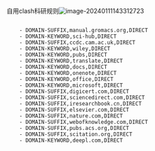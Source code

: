 自用clash科研规则![image-20240111143312723](C:\Users\xylx521\AppData\Roaming\Typora\typora-user-images\image-20240111143312723.png)

```clash

    - DOMAIN-SUFFIX,manual.gromacs.org,DIRECT
    - DOMAIN-KEYWORD,sci-hub,DIRECT
    - DOMAIN-SUFFIX,ccdc.cam.ac.uk,DIRECT
    - DOMAIN-KEYWORD,wiley,DIRECT
    - DOMAIN-KEYWORD,pubs,DIRECT
    - DOMAIN-KEYWORD,translate,DIRECT
    - DOMAIN-KEYWORD,docs,DIRECT
    - DOMAIN-KEYWORD,onenote,DIRECT
    - DOMAIN-KEYWORD,office,DIRECT
    - DOMAIN-KEYWORD,microsoft,DIRECT
    - DOMAIN-SUFFIX,digicert.com,DIRECT
    - DOMAIN-SUFFIX,sciencedirect.com,DIRECT
    - DOMAIN-SUFFIX,iresearchbook.cn,DIRECT
    - DOMAIN-SUFFIX,elsevier.com,DIRECT
    - DOMAIN-SUFFIX,nature.com,DIRECT
    - DOMAIN-SUFFIX,webofknowledge.com,DIRECT
    - DOMAIN-SUFFIX,pubs.acs.org,DIRECT
    - DOMAIN-SUFFIX,scitation.org,DIRECT
    - DOMAIN-KEYWORD,deepl.com,DIRECT

```